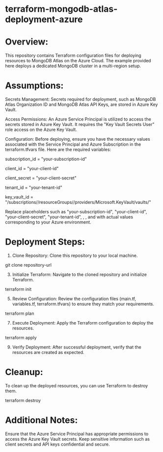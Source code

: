 # terraform-mongodb-atlas-deployment-azure

# Overview:
This repository contains Terraform configuration files for deploying resources to MongoDB Atlas on the Azure Cloud. The example provided here deploys a dedicated MongoDB cluster in a multi-region setup.

# Assumptions:
Secrets Management: Secrets required for deployment, such as MongoDB Atlas Organization ID and MongoDB Atlas API Keys, are stored in Azure Key Vault.

Access Permissions: An Azure Service Principal is utilized to access the secrets stored in Azure Key Vault. It requires the "Key Vault Secrets User" role access on the Azure Key Vault.

Configuration: Before deploying, ensure you have the necessary values associated with the Service Principal and Azure Subscription in the terraform.tfvars file. Here are the required variables:

subscription_id = "your-subscription-id"

client_id       = "your-client-id"

client_secret   = "your-client-secret"

tenant_id       = "your-tenant-id"

key_vault_id    = "/subscriptions/<subscription-id>/resourceGroups/<resource-group-name>/providers/Microsoft.KeyVault/vaults/<key-vault-name>"

Replace placeholders such as "your-subscription-id", "your-client-id", "your-client-secret", "your-tenant-id", <subscription-id>, <resource-group-name>, and <key-vault-name> with actual values corresponding to your Azure environment.

# Deployment Steps:
1. Clone Repository: Clone this repository to your local machine.
   
git clone repository-url

3. Initialize Terraform: Navigate to the cloned repository and initialize Terraform.
   
terraform init

5. Review Configuration: Review the configuration files (main.tf, variables.tf, terraform.tfvars) to ensure they match your requirements.
   
terraform plan

7. Execute Deployment: Apply the Terraform configuration to deploy the resources.
   
terraform apply

9. Verify Deployment: After successful deployment, verify that the resources are created as expected.

# Cleanup:
To clean up the deployed resources, you can use Terraform to destroy them.

terraform destroy

# Additional Notes:
Ensure that the Azure Service Principal has appropriate permissions to access the Azure Key Vault secrets.
Keep sensitive information such as client secrets and API keys confidential and secure.
